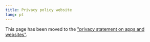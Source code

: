 ```yaml
---
title: Privacy policy website
lang: pt
---
```


This page has been moved to the ["privacy statement on apps and websites"](gdpr).

